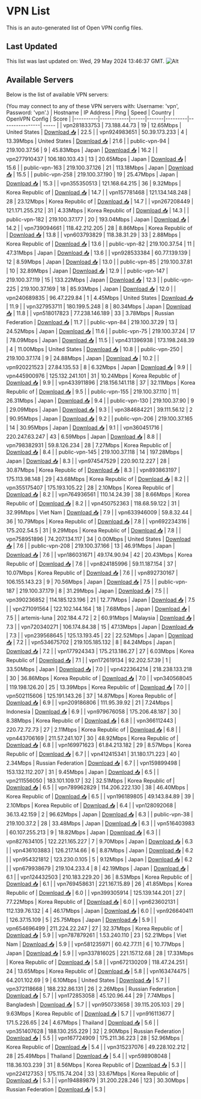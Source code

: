 # VPN List

This is an auto-generated list of Open VPN config files.

## Last Updated

This list was last updated on: Wed, 29 May 2024 13:46:37 GMT.
![Alt](https://repobeats.axiom.co/api/embed/186b98318ef1479477931607c1ad7d823f12451f.svg "Repobeats analytics image")

## Available Servers

Below is the list of available VPN servers:

(You may connect to any of these VPN servers with: Username: 'vpn', Password: 'vpn'.)
| Hostname | IP Address | Ping | Speed | Country | OpenVPN Config | Score |
|----------|------------|------|-------|---------|----------------| ----- |
| vpn281833753 | 73.188.44.73 | 19 | 12.65Mbps | United States | [Download 📥](./configs/server_0_US.ovpn) | 22.5 |
| vpn924983651 | 50.39.173.233 | 4 | 13.39Mbps | United States | [Download 📥](./configs/server_1_US.ovpn) | 21.6 |
| public-vpn-94 | 219.100.37.56 | 9 | 45.83Mbps | Japan | [Download 📥](./configs/server_2_JP.ovpn) | 16.2 |
| vpn277910437 | 106.180.103.43 | 13 | 20.65Mbps | Japan | [Download 📥](./configs/server_3_JP.ovpn) | 15.6 |
| public-vpn-163 | 219.100.37.126 | 21 | 113.18Mbps | Japan | [Download 📥](./configs/server_4_JP.ovpn) | 15.5 |
| public-vpn-258 | 219.100.37.190 | 19 | 25.47Mbps | Japan | [Download 📥](./configs/server_5_JP.ovpn) | 15.3 |
| vpn355350513 | 121.168.64.215 | 36 | 9.32Mbps | Korea Republic of | [Download 📥](./configs/server_6_KR.ovpn) | 14.7 |
| vpn157781468 | 121.134.148.248 | 28 | 23.12Mbps | Korea Republic of | [Download 📥](./configs/server_7_KR.ovpn) | 14.7 |
| vpn267208449 | 121.171.255.212 | 31 | 4.33Mbps | Korea Republic of | [Download 📥](./configs/server_8_KR.ovpn) | 14.3 |
| public-vpn-182 | 219.100.37.177 | 20 | 193.04Mbps | Japan | [Download 📥](./configs/server_9_JP.ovpn) | 14.2 |
| vpn739094661 | 118.42.212.205 | 28 | 8.86Mbps | Korea Republic of | [Download 📥](./configs/server_10_KR.ovpn) | 13.8 |
| vpn603793829 | 118.38.31.29 | 33 | 2.88Mbps | Korea Republic of | [Download 📥](./configs/server_11_KR.ovpn) | 13.6 |
| public-vpn-82 | 219.100.37.54 | 11 | 47.31Mbps | Japan | [Download 📥](./configs/server_12_JP.ovpn) | 13.6 |
| vpn928533384 | 60.77.139.139 | 12 | 8.59Mbps | Japan | [Download 📥](./configs/server_13_JP.ovpn) | 13.0 |
| public-vpn-85 | 219.100.37.81 | 10 | 32.89Mbps | Japan | [Download 📥](./configs/server_14_JP.ovpn) | 12.9 |
| public-vpn-147 | 219.100.37.119 | 15 | 133.22Mbps | Japan | [Download 📥](./configs/server_15_JP.ovpn) | 12.3 |
| public-vpn-225 | 219.100.37.169 | 18 | 85.93Mbps | Japan | [Download 📥](./configs/server_16_JP.ovpn) | 12.0 |
| vpn240689835 | 96.47.229.84 | 1 | 4.45Mbps | United States | [Download 📥](./configs/server_17_US.ovpn) | 11.9 |
| vpn327953711 | 180.199.5.248 | 8 | 80.34Mbps | Japan | [Download 📥](./configs/server_18_JP.ovpn) | 11.8 |
| vpn518017823 | 77.238.146.189 | 33 | 3.78Mbps | Russian Federation | [Download 📥](./configs/server_19_RU.ovpn) | 11.7 |
| public-vpn-84 | 219.100.37.29 | 13 | 24.52Mbps | Japan | [Download 📥](./configs/server_20_JP.ovpn) | 11.6 |
| public-vpn-75 | 219.100.37.24 | 17 | 78.09Mbps | Japan | [Download 📥](./configs/server_21_JP.ovpn) | 11.5 |
| vpn431396938 | 173.198.248.39 | 4 | 11.00Mbps | United States | [Download 📥](./configs/server_22_US.ovpn) | 10.8 |
| public-vpn-250 | 219.100.37.174 | 9 | 24.88Mbps | Japan | [Download 📥](./configs/server_23_JP.ovpn) | 10.2 |
| vpn920221523 | 27.84.135.53 | 8 | 6.32Mbps | Japan | [Download 📥](./configs/server_24_JP.ovpn) | 9.9 |
| vpn445900976 | 125.132.241.101 | 31 | 10.24Mbps | Korea Republic of | [Download 📥](./configs/server_25_KR.ovpn) | 9.9 |
| vpn433911896 | 218.156.141.118 | 37 | 32.11Mbps | Korea Republic of | [Download 📥](./configs/server_26_KR.ovpn) | 9.5 |
| public-vpn-155 | 219.100.37.110 | 11 | 26.31Mbps | Japan | [Download 📥](./configs/server_27_JP.ovpn) | 9.4 |
| public-vpn-130 | 219.100.37.90 | 9 | 29.09Mbps | Japan | [Download 📥](./configs/server_28_JP.ovpn) | 9.3 |
| vpn384684221 | 39.111.56.12 | 2 | 90.95Mbps | Japan | [Download 📥](./configs/server_29_JP.ovpn) | 9.2 |
| public-vpn-206 | 219.100.37.165 | 14 | 30.95Mbps | Japan | [Download 📥](./configs/server_30_JP.ovpn) | 9.1 |
| vpn360451716 | 220.247.63.247 | 43 | 6.59Mbps | Japan | [Download 📥](./configs/server_31_JP.ovpn) | 8.8 |
| vpn798382931 | 59.8.126.234 | 28 | 7.27Mbps | Korea Republic of | [Download 📥](./configs/server_32_KR.ovpn) | 8.4 |
| public-vpn-145 | 219.100.37.118 | 14 | 197.28Mbps | Japan | [Download 📥](./configs/server_33_JP.ovpn) | 8.3 |
| vpn974547529 | 220.90.12.227 | 28 | 30.87Mbps | Korea Republic of | [Download 📥](./configs/server_34_KR.ovpn) | 8.3 |
| vpn893863197 | 175.113.98.148 | 29 | 43.68Mbps | Korea Republic of | [Download 📥](./configs/server_35_KR.ovpn) | 8.2 |
| vpn355175407 | 175.193.105.22 | 28 | 2.10Mbps | Korea Republic of | [Download 📥](./configs/server_36_KR.ovpn) | 8.2 |
| vpn764936561 | 110.14.24.39 | 38 | 8.66Mbps | Korea Republic of | [Download 📥](./configs/server_37_KR.ovpn) | 8.2 |
| vpn450752363 | 118.68.59.122 | 31 | 32.99Mbps | Viet Nam | [Download 📥](./configs/server_38_VN.ovpn) | 7.9 |
| vpn633946009 | 59.8.32.44 | 36 | 10.79Mbps | Korea Republic of | [Download 📥](./configs/server_39_KR.ovpn) | 7.8 |
| vpn692234316 | 175.202.54.5 | 31 | 9.29Mbps | Korea Republic of | [Download 📥](./configs/server_40_KR.ovpn) | 7.8 |
| vpn758951896 | 74.207.134.117 | 34 | 0.00Mbps | United States | [Download 📥](./configs/server_41_US.ovpn) | 7.6 |
| public-vpn-208 | 219.100.37.166 | 13 | 46.91Mbps | Japan | [Download 📥](./configs/server_42_JP.ovpn) | 7.6 |
| vpn186031671 | 49.174.90.94 | 42 | 20.43Mbps | Korea Republic of | [Download 📥](./configs/server_43_KR.ovpn) | 7.6 |
| vpn824185996 | 59.11.187.154 | 37 | 10.07Mbps | Korea Republic of | [Download 📥](./configs/server_44_KR.ovpn) | 7.6 |
| vpn892730167 | 106.155.143.23 | 9 | 70.56Mbps | Japan | [Download 📥](./configs/server_45_JP.ovpn) | 7.5 |
| public-vpn-187 | 219.100.37.179 | 8 | 31.29Mbps | Japan | [Download 📥](./configs/server_46_JP.ovpn) | 7.5 |
| vpn390236852 | 114.185.123.196 | 21 | 12.77Mbps | Japan | [Download 📥](./configs/server_47_JP.ovpn) | 7.5 |
| vpn271091564 | 122.102.144.164 | 18 | 7.68Mbps | Japan | [Download 📥](./configs/server_48_JP.ovpn) | 7.5 |
| artemis-luna | 202.184.4.72 | 2 | 60.91Mbps | Malaysia | [Download 📥](./configs/server_49_MY.ovpn) | 7.3 |
| vpn720340271 | 106.174.84.38 | 15 | 47.13Mbps | Japan | [Download 📥](./configs/server_50_JP.ovpn) | 7.3 |
| vpn239568645 | 125.13.193.45 | 22 | 22.52Mbps | Japan | [Download 📥](./configs/server_51_JP.ovpn) | 7.2 |
| vpn534675702 | 219.105.185.132 | 8 | 84.24Mbps | Japan | [Download 📥](./configs/server_52_JP.ovpn) | 7.2 |
| vpn177924343 | 175.213.186.27 | 27 | 6.03Mbps | Korea Republic of | [Download 📥](./configs/server_53_KR.ovpn) | 7.1 |
| vpn172619134 | 92.202.57.39 | 1 | 33.50Mbps | Japan | [Download 📥](./configs/server_54_JP.ovpn) | 7.0 |
| vpn422364214 | 218.238.133.218 | 30 | 36.86Mbps | Korea Republic of | [Download 📥](./configs/server_55_KR.ovpn) | 7.0 |
| vpn340568045 | 119.198.126.20 | 25 | 13.39Mbps | Korea Republic of | [Download 📥](./configs/server_56_KR.ovpn) | 7.0 |
| vpn502115606 | 125.191.143.26 | 37 | 14.87Mbps | Korea Republic of | [Download 📥](./configs/server_57_KR.ovpn) | 6.9 |
| vpn209186806 | 111.95.39.92 | 21 | 7.24Mbps | Indonesia | [Download 📥](./configs/server_58_ID.ovpn) | 6.9 |
| vpn979676058 | 175.206.48.187 | 30 | 8.38Mbps | Korea Republic of | [Download 📥](./configs/server_59_KR.ovpn) | 6.8 |
| vpn366112443 | 220.72.72.73 | 27 | 2.11Mbps | Korea Republic of | [Download 📥](./configs/server_60_KR.ovpn) | 6.8 |
| vpn443706169 | 211.57.241.107 | 30 | 48.92Mbps | Korea Republic of | [Download 📥](./configs/server_61_KR.ovpn) | 6.8 |
| vpn169971623 | 61.84.213.182 | 29 | 8.57Mbps | Korea Republic of | [Download 📥](./configs/server_62_KR.ovpn) | 6.7 |
| vpn412415341 | 31.180.171.223 | 40 | 2.34Mbps | Russian Federation | [Download 📥](./configs/server_63_RU.ovpn) | 6.7 |
| vpn159899498 | 153.132.112.207 | 31 | 9.45Mbps | Japan | [Download 📥](./configs/server_64_JP.ovpn) | 6.5 |
| vpn211556050 | 183.101.109.17 | 32 | 32.51Mbps | Korea Republic of | [Download 📥](./configs/server_65_KR.ovpn) | 6.5 |
| vpn789962829 | 114.206.222.130 | 38 | 46.40Mbps | Korea Republic of | [Download 📥](./configs/server_66_KR.ovpn) | 6.5 |
| vpn196189805 | 49.143.84.89 | 39 | 2.10Mbps | Korea Republic of | [Download 📥](./configs/server_67_KR.ovpn) | 6.4 |
| vpn128092068 | 36.13.42.159 | 2 | 96.62Mbps | Japan | [Download 📥](./configs/server_68_JP.ovpn) | 6.3 |
| public-vpn-38 | 219.100.37.2 | 28 | 33.48Mbps | Japan | [Download 📥](./configs/server_69_JP.ovpn) | 6.3 |
| vpn516403983 | 60.107.255.213 | 9 | 18.82Mbps | Japan | [Download 📥](./configs/server_70_JP.ovpn) | 6.3 |
| vpn827634105 | 122.221.165.227 | 7 | 9.70Mbps | Japan | [Download 📥](./configs/server_71_JP.ovpn) | 6.3 |
| vpn436103883 | 126.217.14.66 | 6 | 8.87Mbps | Japan | [Download 📥](./configs/server_72_JP.ovpn) | 6.2 |
| vpn954321812 | 123.230.0.105 | 5 | 9.12Mbps | Japan | [Download 📥](./configs/server_73_JP.ovpn) | 6.2 |
| vpn679938679 | 219.104.233.4 | 8 | 42.19Mbps | Japan | [Download 📥](./configs/server_74_JP.ovpn) | 6.1 |
| vpn124432503 | 210.183.229.20 | 36 | 8.53Mbps | Korea Republic of | [Download 📥](./configs/server_75_KR.ovpn) | 6.1 |
| vpn769458631 | 221.167.15.89 | 26 | 41.85Mbps | Korea Republic of | [Download 📥](./configs/server_76_KR.ovpn) | 6.0 |
| vpn399305914 | 125.139.144.201 | 27 | 77.22Mbps | Korea Republic of | [Download 📥](./configs/server_77_KR.ovpn) | 6.0 |
| vpn623602131 | 112.139.76.132 | 4 | 46.17Mbps | Japan | [Download 📥](./configs/server_78_JP.ovpn) | 6.0 |
| vpn926640411 | 126.37.15.109 | 5 | 25.75Mbps | Japan | [Download 📥](./configs/server_79_JP.ovpn) | 5.9 |
| vpn654696499 | 211.224.22.247 | 27 | 32.37Mbps | Korea Republic of | [Download 📥](./configs/server_80_KR.ovpn) | 5.9 |
| vpn787879261 | 1.53.240.110 | 23 | 52.21Mbps | Viet Nam | [Download 📥](./configs/server_81_VN.ovpn) | 5.9 |
| vpn581235971 | 60.42.77.11 | 6 | 10.77Mbps | Japan | [Download 📥](./configs/server_82_JP.ovpn) | 5.9 |
| vpn337816025 | 221.157.12.68 | 28 | 17.33Mbps | Korea Republic of | [Download 📥](./configs/server_83_KR.ovpn) | 5.8 |
| vpn672130209 | 118.47.24.251 | 24 | 13.65Mbps | Korea Republic of | [Download 📥](./configs/server_84_KR.ovpn) | 5.8 |
| vpn163474475 | 64.201.102.69 | 9 | 6.10Mbps | United States | [Download 📥](./configs/server_85_US.ovpn) | 5.7 |
| vpn372118668 | 188.232.86.131 | 26 | 2.26Mbps | Russian Federation | [Download 📥](./configs/server_86_RU.ovpn) | 5.7 |
| vpn172853058 | 45.120.96.44 | 29 | 7.74Mbps | Bangladesh | [Download 📥](./configs/server_87_BD.ovpn) | 5.7 |
| vpn950733658 | 39.115.205.103 | 29 | 9.63Mbps | Korea Republic of | [Download 📥](./configs/server_88_KR.ovpn) | 5.7 |
| vpn916113677 | 171.5.226.65 | 24 | 4.67Mbps | Thailand | [Download 📥](./configs/server_89_TH.ovpn) | 5.6 |
| vpn351407628 | 188.130.255.229 | 32 | 2.90Mbps | Russian Federation | [Download 📥](./configs/server_90_RU.ovpn) | 5.5 |
| vpn167724909 | 175.211.36.223 | 28 | 52.96Mbps | Korea Republic of | [Download 📥](./configs/server_91_KR.ovpn) | 5.4 |
| vpn315237076 | 49.228.102.212 | 28 | 25.49Mbps | Thailand | [Download 📥](./configs/server_92_TH.ovpn) | 5.4 |
| vpn598908048 | 118.36.103.239 | 31 | 8.56Mbps | Korea Republic of | [Download 📥](./configs/server_93_KR.ovpn) | 5.3 |
| vpn224127353 | 175.115.74.204 | 33 | 33.67Mbps | Korea Republic of | [Download 📥](./configs/server_94_KR.ovpn) | 5.3 |
| vpn194889879 | 31.200.228.246 | 123 | 30.30Mbps | Russian Federation | [Download 📥](./configs/server_95_RU.ovpn) | 5.3 |
